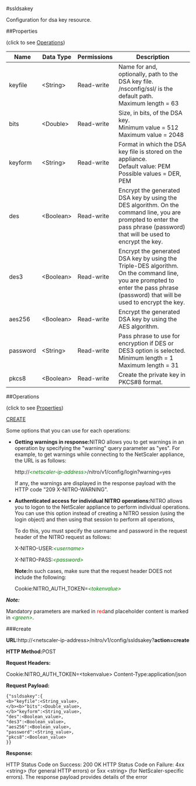 #ssldsakey

Configuration for dsa key resource.


##Properties 
<span>(click to see [Operations](#opera))</span>


<table><thead><tr><th>Name</th><th>Data Type</th><th>Permissions</th><th>Description</th></tr></thead><tbody><tr><td>keyfile</td><td>&lt;String></td><td>Read-write</td><td>Name for and, optionally, path to the DSA key file. /nsconfig/ssl/ is the default path.<br>Maximum length = 63</td></tr><tr><td>bits</td><td>&lt;Double></td><td>Read-write</td><td>Size, in bits, of the DSA key.<br>Minimum value = 512<br>Maximum value = 2048</td></tr><tr><td>keyform</td><td>&lt;String></td><td>Read-write</td><td>Format in which the DSA key file is stored on the appliance.<br>Default value: PEM<br>Possible values = DER, PEM</td></tr><tr><td>des</td><td>&lt;Boolean></td><td>Read-write</td><td>Encrypt the generated DSA key by using the DES algorithm. On the command line, you are prompted to enter the pass phrase (password) that will be used to encrypt the key.</td></tr><tr><td>des3</td><td>&lt;Boolean></td><td>Read-write</td><td>Encrypt the generated DSA key by using the Triple-DES algorithm. On the command line, you are prompted to enter the pass phrase (password) that will be used to encrypt the key.</td></tr><tr><td>aes256</td><td>&lt;Boolean></td><td>Read-write</td><td>Encrypt the generated DSA key by using the AES algorithm.</td></tr><tr><td>password</td><td>&lt;String></td><td>Read-write</td><td>Pass phrase to use for encryption if DES or DES3 option is selected.<br>Minimum length = 1<br>Maximum length = 31</td></tr><tr><td>pkcs8</td><td>&lt;Boolean></td><td>Read-write</td><td>Create the private key in PKCS#8 format.</td></tr></tbody></table>
##Operations 
<span>(click to see [Properties](#prope))</span>


[CREATE](#c)


Some options that you can use for each operations:
<ul><li><p><b>Getting warnings in response:</b>NITRO allows you to get warnings in an operation by specifying the "warning" query parameter as "yes". For example, to get warnings while connecting to the NetScaler appliance, the URL is as follows:</p><p>http://<span style="color:green;font-style:italic;">&lt;netscaler-ip-address&gt;</span>/nitro/v1/config/login?warning=yes</p><p>If any, the warnings are displayed in the response payload with the HTTP code "209 X-NITRO-WARNING".</p></li><li><p><b>Authenticated access for individual NITRO operations:</b>NITRO allows you to logon to the NetScaler appliance to perform individual operations. You can use this option instead of creating a NITRO session (using the login object) and then using that session to perform all operations,</p><p>To do this, you must specify the username and password in the request header of the NITRO request as follows:</p><p>X-NITRO-USER:<span style="color:green;font-style:italic;">&lt;username&gt;</span></p><p>X-NITRO-PASS:<span style="color:green;font-style:italic;">&lt;password&gt;</span></p><p><b>Note:</b>In such cases, make sure that the request header DOES not include the following:</p><p>Cookie:NITRO_AUTH_TOKEN=<span style="color:green;font-style:italic;">&lt;tokenvalue&gt;</span></p></li></ul>



***Note:*** 
Mandatory parameters are marked in <span style="color:#FF0000;">red</span>and placeholder content is marked in <span style="color:green;font-style:italic">&lt;green&gt;</span>.

###create



<b>URL:</b>http://&lt;netscaler-ip-address&gt;/nitro/v1/config/ssldsakey?<b>action=create</b>
<b>HTTP Method:</b>POST
<b>Request Headers:</b>

Cookie:NITRO_AUTH_TOKEN=&lt;tokenvalue&gt;Content-Type:application/json

<b>Request Payload: </b>```{"ssldsakey":{<b>"keyfile":<String_value>,</b><b>"bits":<Double_value>,</b>"keyform":<String_value>,"des":<Boolean_value>,"des3":<Boolean_value>,"aes256":<Boolean_value>,"password":<String_value>,"pkcs8":<Boolean_value>}}```
<b>Response:</b>
HTTP Status Code on Success: 200 OKHTTP Status Code on Failure: 4xx &lt;string&gt; (for general HTTP errors) or 5xx &lt;string&gt; (for NetScaler-specific errors). The response payload provides details of the error


